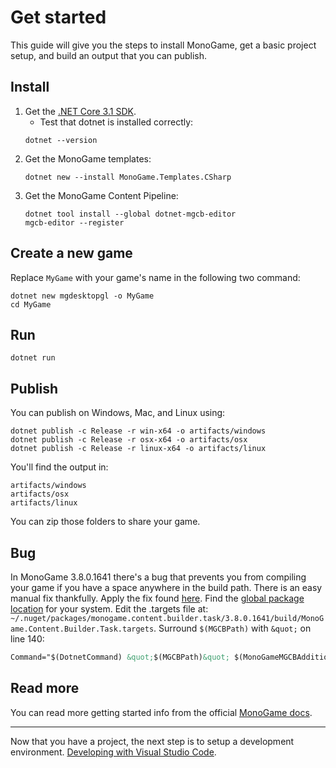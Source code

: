 # Get started

This guide will give you the steps to install MonoGame, get a basic project setup, and build an output that you can publish.

## Install

1. Get the [.NET Core 3.1 SDK](https://dotnet.microsoft.com/download).
   * Test that dotnet is installed correctly:
    ```
    dotnet --version
    ```
2. Get the MonoGame templates:
    ```
    dotnet new --install MonoGame.Templates.CSharp
    ```
3. Get the MonoGame Content Pipeline:
    ```
    dotnet tool install --global dotnet-mgcb-editor
    mgcb-editor --register
    ```

## Create a new game

Replace `MyGame` with your game's name in the following two command:

```
dotnet new mgdesktopgl -o MyGame
cd MyGame
```

## Run

```
dotnet run
```

## Publish

You can publish on Windows, Mac, and Linux using:

```
dotnet publish -c Release -r win-x64 -o artifacts/windows
dotnet publish -c Release -r osx-x64 -o artifacts/osx
dotnet publish -c Release -r linux-x64 -o artifacts/linux
```

You'll find the output in:

```
artifacts/windows
artifacts/osx
artifacts/linux
```

You can zip those folders to share your game.

## Bug

In MonoGame 3.8.0.1641 there's a bug that prevents you from compiling your game if you have a space anywhere in the build path. There is an easy manual fix thankfully. Apply the fix found [here](https://github.com/MonoGame/MonoGame/commit/886b639294a357e11e8afd601c4fe1dac9ad6ef2#diff-c8381b2ce7b41ae4345cf3064ab209be946637813f51ae6e5656dae7a7a48ab9). Find the [global package location](https://docs.microsoft.com/en-us/nuget/consume-packages/managing-the-global-packages-and-cache-folders) for your system. Edit the .targets file at: `~/.nuget/packages/monogame.content.builder.task/3.8.0.1641/build/MonoGame.Content.Builder.Task.targets`. Surround `$(MGCBPath)` with `&quot;` on line 140:

```xml {lineStart:140}
Command="$(DotnetCommand) &quot;$(MGCBPath)&quot; $(MonoGameMGCBAdditionalArguments) /@:&quot;%(ContentReference.FullPath)&quot; /platform:$(MonoGamePlatform) /outputDir:&quot;%(ContentReference.ContentOutputDir)&quot; /intermediateDir:&quot;%(ContentReference.ContentIntermediateOutputDir)&quot; /workingDir:&quot;%(ContentReference.FullDir)&quot;"
```

## Read more

You can read more getting started info from the official [MonoGame docs](https://docs.monogame.net/articles/getting_started/0_getting_started.html).

---

Now that you have a project, the next step is to setup a development environment. [Developing with Visual Studio Code](./develop-vscode/README.md).
